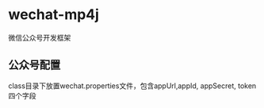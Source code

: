 # wechat-mp4j
微信公众号开发框架
## 公众号配置
class目录下放置wechat.properties文件，包含appUrl,appId, appSecret, token四个字段
